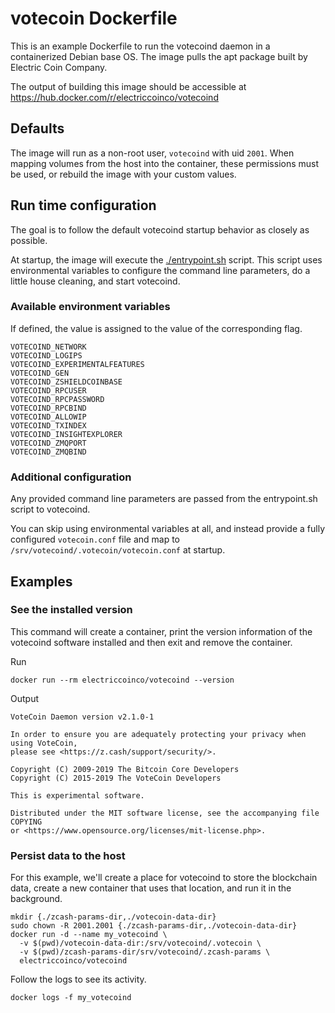# votecoin Dockerfile

This is an example Dockerfile to run the votecoind daemon in a containerized Debian base OS. The image pulls the apt package built by Electric Coin Company.

The output of building this image should be accessible at https://hub.docker.com/r/electriccoinco/votecoind

## Defaults

The image will run as a non-root user, `votecoind` with uid `2001`. When mapping volumes from the host into the container, these permissions must be used, or rebuild the image with your custom values.

## Run time configuration

The goal is to follow the default votecoind startup behavior as closely as possible.

At startup, the image will execute the [./entrypoint.sh](./entrypoint.sh) script. This script uses environmental variables to configure the command line parameters, do a little house cleaning, and start votecoind.

### Available environment variables

If defined, the value is assigned to the value of the corresponding flag.

```
VOTECOIND_NETWORK
VOTECOIND_LOGIPS
VOTECOIND_EXPERIMENTALFEATURES
VOTECOIND_GEN
VOTECOIND_ZSHIELDCOINBASE
VOTECOIND_RPCUSER
VOTECOIND_RPCPASSWORD
VOTECOIND_RPCBIND
VOTECOIND_ALLOWIP
VOTECOIND_TXINDEX
VOTECOIND_INSIGHTEXPLORER
VOTECOIND_ZMQPORT
VOTECOIND_ZMQBIND
```

### Additional configuration

Any provided command line parameters are passed from the entrypoint.sh script to votecoind.

You can skip using environmental variables at all, and instead provide a fully configured `votecoin.conf` file and map to `/srv/votecoind/.votecoin/votecoin.conf` at startup.

## Examples

### See the installed version

This command will create a container, print the version information of the votecoind software installed and then exit and remove the container.

Run
```
docker run --rm electriccoinco/votecoind --version
```

Output
```
VoteCoin Daemon version v2.1.0-1

In order to ensure you are adequately protecting your privacy when using VoteCoin,
please see <https://z.cash/support/security/>.

Copyright (C) 2009-2019 The Bitcoin Core Developers
Copyright (C) 2015-2019 The VoteCoin Developers

This is experimental software.

Distributed under the MIT software license, see the accompanying file COPYING
or <https://www.opensource.org/licenses/mit-license.php>.
```

### Persist data to the host

For this example, we'll create a place for votecoind to store the blockchain data, create a new container that uses that location, and run it in the background.

```
mkdir {./zcash-params-dir,./votecoin-data-dir}
sudo chown -R 2001.2001 {./zcash-params-dir,./votecoin-data-dir}
docker run -d --name my_votecoind \
  -v $(pwd)/votecoin-data-dir:/srv/votecoind/.votecoin \
  -v $(pwd)/zcash-params-dir/srv/votecoind/.zcash-params \
  electriccoinco/votecoind
```  

Follow the logs to see its activity.

```
docker logs -f my_votecoind
```

